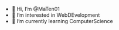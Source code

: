 - 👋 Hi, I’m @MaTen01
- 👀 I’m interested in WebDEvelopment
- 🌱 I’m currently learning ComputerScience

<!---
MaTen01/MaTen01 is a ✨ special ✨ repository because its `README.md` (this file) appears on your GitHub profile.
You can click the Preview link to take a look at your changes.
--->
